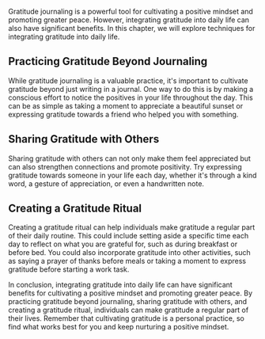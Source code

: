 
Gratitude journaling is a powerful tool for cultivating a positive mindset and promoting greater peace. However, integrating gratitude into daily life can also have significant benefits. In this chapter, we will explore techniques for integrating gratitude into daily life.

Practicing Gratitude Beyond Journaling
--------------------------------------

While gratitude journaling is a valuable practice, it's important to cultivate gratitude beyond just writing in a journal. One way to do this is by making a conscious effort to notice the positives in your life throughout the day. This can be as simple as taking a moment to appreciate a beautiful sunset or expressing gratitude towards a friend who helped you with something.

Sharing Gratitude with Others
-----------------------------

Sharing gratitude with others can not only make them feel appreciated but can also strengthen connections and promote positivity. Try expressing gratitude towards someone in your life each day, whether it's through a kind word, a gesture of appreciation, or even a handwritten note.

Creating a Gratitude Ritual
---------------------------

Creating a gratitude ritual can help individuals make gratitude a regular part of their daily routine. This could include setting aside a specific time each day to reflect on what you are grateful for, such as during breakfast or before bed. You could also incorporate gratitude into other activities, such as saying a prayer of thanks before meals or taking a moment to express gratitude before starting a work task.

In conclusion, integrating gratitude into daily life can have significant benefits for cultivating a positive mindset and promoting greater peace. By practicing gratitude beyond journaling, sharing gratitude with others, and creating a gratitude ritual, individuals can make gratitude a regular part of their lives. Remember that cultivating gratitude is a personal practice, so find what works best for you and keep nurturing a positive mindset.
